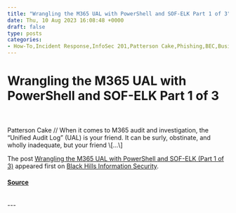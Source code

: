 ```yaml
---
title: "Wrangling the M365 UAL with PowerShell and SOF-ELK Part 1 of 3"
date: Thu, 10 Aug 2023 16:08:48 +0000
draft: false
type: posts
categories: 
- How-To,Incident Response,InfoSec 201,Patterson Cake,Phishing,BEC,Business Email Compromise,Exchange Online Management,M365,Microsoft 365,PowerShell EXO,SOF-ELK,UAL,Unified Audit Log
---
```

# Wrangling the M365 UAL with PowerShell and SOF-ELK Part 1 of 3

<br/>

<br/>
Patterson Cake // When it comes to M365 audit and investigation, the “Unified Audit Log” (UAL) is your friend. It can be surly, obstinate, and wholly inadequate, but your friend \[…\]

The post [Wrangling the M365 UAL with PowerShell and SOF-ELK (Part 1 of 3)](https://www.blackhillsinfosec.com/wrangling-the-m365-ual-with-powershell-and-sof-elk-part-1-of-3/) appeared first on [Black Hills Information Security](https://www.blackhillsinfosec.com).

#### [Source](https://www.blackhillsinfosec.com/wrangling-the-m365-ual-with-powershell-and-sof-elk-part-1-of-3/)

<br/>
---
